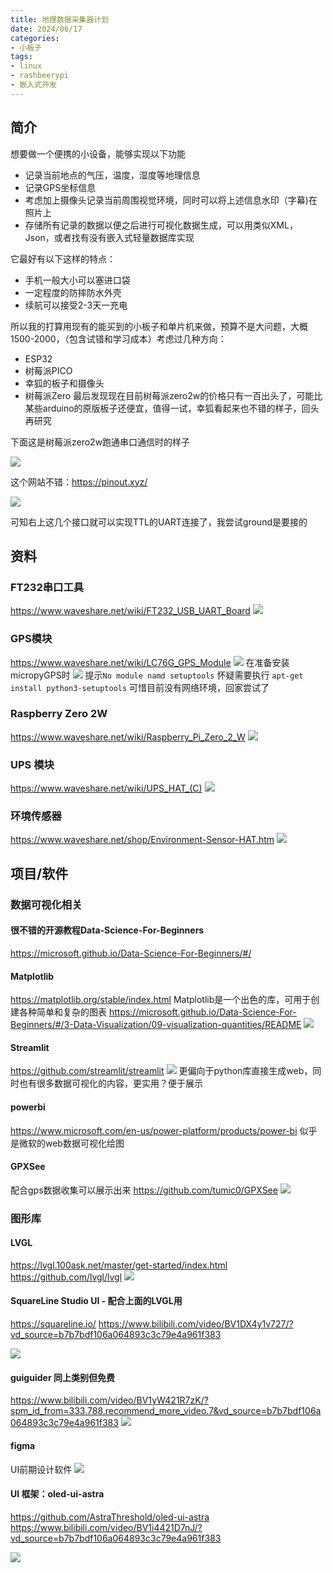 ```yaml
---
title: 地理数据采集器计划
date: 2024/06/17
categories:
- 小板子
tags:
- linux
- rashbeerypi
- 嵌入式开发
---
```


## 简介
想要做一个便携的小设备，能够实现以下功能
- 记录当前地点的气压，温度，湿度等地理信息
- 记录GPS坐标信息
- 考虑加上摄像头记录当前周围视觉环境，同时可以将上述信息水印（字幕)在照片上
- 存储所有记录的数据以便之后进行可视化数据生成，可以用类似XML，Json，或者找有没有嵌入式轻量数据库实现

它最好有以下这样的特点：
- 手机一般大小可以塞进口袋
- 一定程度的防摔防水外壳
- 续航可以接受2-3天一充电

所以我的打算用现有的能买到的小板子和单片机来做，预算不是大问题，大概1500-2000，（包含试错和学习成本）考虑过几种方向：
- ESP32
- 树莓派PICO
- 幸狐的板子和摄像头
- 树莓派Zero
最后发现现在目前树莓派zero2w的价格只有一百出头了，可能比某些arduino的原版板子还便宜，值得一试，幸狐看起来也不错的样子，回头再研究

下面这是树莓派zero2w跑通串口通信时的样子

![](images/20240617150029.png)

<!-- more -->

这个网站不错：https://pinout.xyz/

![](images/20240618185812.png)



可知右上这几个接口就可以实现TTL的UART连接了，我尝试ground是要接的

## 资料
### FT232串口工具
https://www.waveshare.net/wiki/FT232_USB_UART_Board
![](images/20240619160444.png)
### GPS模块
https://www.waveshare.net/wiki/LC76G_GPS_Module
![](images/20240619160514.png)
在准备安装micropyGPS时
![](images/20240619160324.png)
提示`No module namd setuptools`
怀疑需要执行
`apt-get install python3-setuptools`
可惜目前没有网络环境，回家尝试了
### Raspberry Zero 2W
https://www.waveshare.net/wiki/Raspberry_Pi_Zero_2_W
![](images/20240619160629.png)
### UPS 模块
https://www.waveshare.net/wiki/UPS_HAT_(C)
![](images/20240619160718.png)
### 环境传感器
https://www.waveshare.net/shop/Environment-Sensor-HAT.htm
![](images/20240619160754.png)

## 项目/软件
### 数据可视化相关
#### 很不错的开源教程Data-Science-For-Beginners
https://microsoft.github.io/Data-Science-For-Beginners/#/

#### Matplotlib
https://matplotlib.org/stable/index.html
Matplotlib是一个出色的库，可用于创建各种简单和复杂的图表
https://microsoft.github.io/Data-Science-For-Beginners/#/3-Data-Visualization/09-visualization-quantities/README
![](images/20240717142402.png)

#### Streamlit
https://github.com/streamlit/streamlit
![](images/20240717143550.png)
更偏向于python库直接生成web，同时也有很多数据可视化的内容，更实用？便于展示
#### powerbi
https://www.microsoft.com/en-us/power-platform/products/power-bi
似乎是微软的web数据可视化绘图

#### GPXSee
配合gps数据收集可以展示出来
https://github.com/tumic0/GPXSee
![](images/20240719120310.png)

### 图形库
#### LVGL
https://lvgl.100ask.net/master/get-started/index.html
https://github.com/lvgl/lvgl
![](images/20240719122911.png)

#### SquareLine Studio UI - 配合上面的LVGL用
https://squareline.io/
https://www.bilibili.com/video/BV1DX4y1v727/?vd_source=b7b7bdf106a064893c3c79e4a961f383

![](images/20240719121330.png)

#### guiguider 同上类别但免费
https://www.bilibili.com/video/BV1yW421R7zK/?spm_id_from=333.788.recommend_more_video.7&vd_source=b7b7bdf106a064893c3c79e4a961f383
![](images/20240719122655.png)
#### figma
UI前期设计软件
![](images/20240719121825.png)

#### UI 框架：oled-ui-astra
https://github.com/AstraThreshold/oled-ui-astra
https://www.bilibili.com/video/BV1i4421D7nJ/?vd_source=b7b7bdf106a064893c3c79e4a961f383

![](images/20240719120151.png)